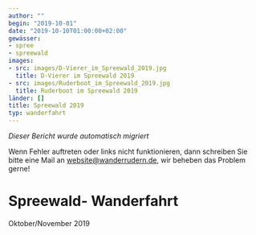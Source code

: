 ```yaml
---
author: ""
begin: "2019-10-01"
date: "2019-10-10T01:00:00+02:00"
gewässer:
- spree
- spreewald
images:
- src: images/D-Vierer_im_Spreewald_2019.jpg
  title: D-Vierer im Spreewald 2019
- src: images/Ruderboot_im_Spreewald_2019.jpg
  title: Ruderboot im Spreewald 2019
länder: []
title: Spreewald 2019
typ: wanderfahrt
---
```



*Dieser Bericht wurde automatisch migriert*

Wenn Fehler auftreten oder links nicht funktionieren, dann schreiben Sie bitte eine Mail an website@wanderrudern.de, wir beheben das Problem gerne!



# Spreewald- Wanderfahrt


Oktober/November 2019